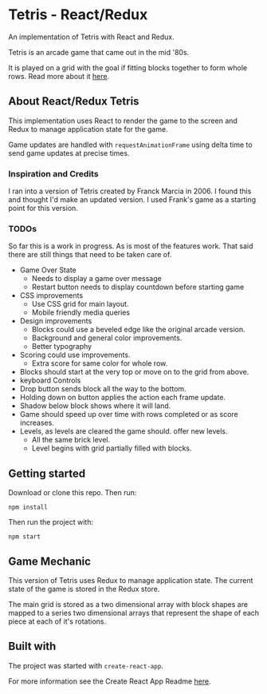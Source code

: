 # Tetris - React/Redux

An implementation of Tetris with React and Redux.

Tetris is an arcade game that came out in the mid '80s.

It is played on a grid with the goal if fitting blocks
together to form whole rows. Read more about it
[here](https://en.wikipedia.org/wiki/Tetris).

## About React/Redux Tetris

This implementation uses React to render the game to the
screen and Redux to manage application state for the game.

Game updates are handled with `requestAnimationFrame`
using delta time to send game updates at precise times.

### Inspiration and Credits

I ran into a version of Tetris created by Franck Marcia
in 2006. I found this and thought I'd make an updated
version. I used Frank's game as a starting point for this
version.

### TODOs

So far this is a work in progress. As is most of the
features work. That said there are still things that
need to be taken care of.

- Game Over State
  - Needs to display a game over message
  - Restart button needs to display countdown before starting game
- CSS improvements  
  - Use CSS grid for main layout.
  - Mobile friendly media queries
- Design improvements
  - Blocks could use a beveled edge like the original
  arcade version.
  - Background and general color improvements.
  - Better typography
- Scoring could use improvements.
  - Extra score for same color for whole row.
- Blocks should start at the very top or move on
to the grid from above.
- keyboard Controls
- Drop button sends block all the way to the bottom.
- Holding down on button applies the action each
frame update.
- Shadow below block shows where it will land.
- Game should speed up over time with rows completed
or as score increases.
- Levels, as levels are cleared the game should.
offer new levels.
  - All the same brick level.
  - Level begins with grid partially filled with blocks.

## Getting started

Download or clone this repo. Then run:

`npm install`

Then run the project with:

`npm start`

## Game Mechanic

This version of Tetris uses Redux to manage application state.
The current state of the game is stored in the Redux store.

The main grid is stored as a two dimensional array with block
shapes are mapped to a series two dimensional arrays that
represent the shape of each piece at each of it's rotations.

## Built with

The project was started with `create-react-app`.

For more information see the Create React App Readme [here](README-react.md).
